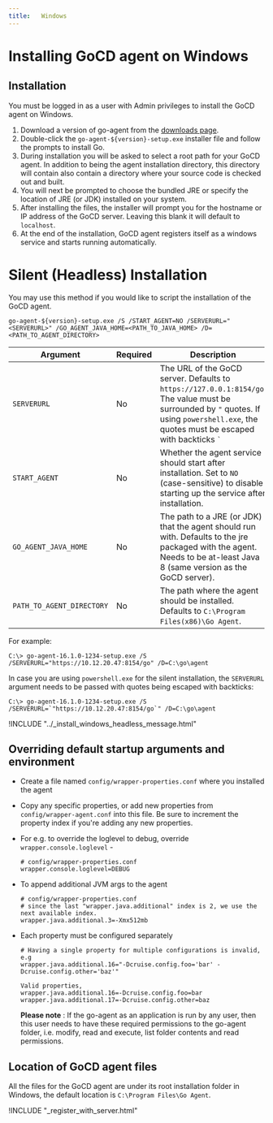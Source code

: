 ```yaml
---
title:   Windows
---
```


# Installing GoCD agent on Windows

<!-- toc -->

## Installation

You must be logged in as a user with Admin privileges to install the GoCD agent on Windows.

1.  Download a version of go-agent from the [downloads page](https://www.gocd.org/download/).
2.  Double-click the `go-agent-${version}-setup.exe` installer file and follow the prompts to install Go.
3.  During installation you will be asked to select a root path for your GoCD agent. In addition to being the agent installation directory, this directory will contain also contain a directory where your source code is checked out and built.
4.  You will next be prompted to choose the bundled JRE or specify the location of JRE (or JDK) installed on your system.
5.  After installing the files, the installer will prompt you for the hostname or IP address of the GoCD server. Leaving this blank it will default to `localhost`.
6.  At the end of the installation, GoCD agent registers itself as a windows service and starts running automatically.

# Silent (Headless) Installation

You may use this method if you would like to script the installation of the GoCD agent.

```
go-agent-${version}-setup.exe /S /START_AGENT=NO /SERVERURL="<SERVERURL>" /GO_AGENT_JAVA_HOME=<PATH_TO_JAVA_HOME> /D=<PATH_TO_AGENT_DIRECTORY>
```

| Argument                  | Required | Description                                                                                                                                                                                   |
|---------------------------|----------|-----------------------------------------------------------------------------------------------------------------------------------------------------------------------------------------------|
| `SERVERURL`               | No       | The URL of the GoCD server. Defaults to `https://127.0.0.1:8154/go`. The value must be surrounded by `"` quotes. If using `powershell.exe`, the quotes must be escaped with backticks `` ` `` |
| `START_AGENT`             | No       | Whether the agent service should start after installation. Set to `NO` (case-sensitive) to disable starting up the service after installation.                                                |
| `GO_AGENT_JAVA_HOME`      | No       | The path to a JRE (or JDK) that the agent should run with. Defaults to the jre packaged with the agent. Needs to be at-least Java 8 (same version as the GoCD server).                        |
| `PATH_TO_AGENT_DIRECTORY` | No       | The path where the agent should be installed. Defaults to `C:\Program Files(x86)\Go Agent`.                                                                                                   |

For example:
```
C:\> go-agent-16.1.0-1234-setup.exe /S /SERVERURL="https://10.12.20.47:8154/go" /D=C:\go\agent
```

In case you are using `powershell.exe` for the silent installation, the `SERVERURL` argument needs to be passed with quotes being escaped with backticks:
```
C:\> go-agent-16.1.0-1234-setup.exe /S /SERVERURL=`"https://10.12.20.47:8154/go`" /D=C:\go\agent
```

!INCLUDE "../_install_windows_headless_message.html"

## Overriding default startup arguments and environment

-   Create a file named `config/wrapper-properties.conf` where you installed the agent
-   Copy any specific properties, or add new properties from `config/wrapper-agent.conf` into this file. Be sure to increment the property index if you're adding any new properties.
-   For e.g. to override the loglevel to debug, override `wrapper.console.loglevel` -  

    ```
    # config/wrapper-properties.conf
    wrapper.console.loglevel=DEBUG
    ```
-   To append additional JVM args to the agent  

    ```
    # config/wrapper-properties.conf
    # since the last "wrapper.java.additional" index is 2, we use the next available index.
    wrapper.java.additional.3=-Xmx512mb
    ```
-   Each property must be configured separately

    ```
    # Having a single property for multiple configurations is invalid, e.g
    wrapper.java.additional.16="-Dcruise.config.foo='bar' -Dcruise.config.other='baz'"

    Valid properties,
    wrapper.java.additional.16=-Dcruise.config.foo=bar
    wrapper.java.additional.17=-Dcruise.config.other=baz
    ```

    **Please note** : If the go-agent as an application is run by any user, then this user needs to have these required permissions to the go-agent folder, i.e. modify, read and execute, list folder contents and read permissions.

## Location of GoCD agent files

All the files for the GoCD agent are under its root installation folder in Windows, the default location is `C:\Program Files\Go Agent`.

!INCLUDE "_register_with_server.html"
